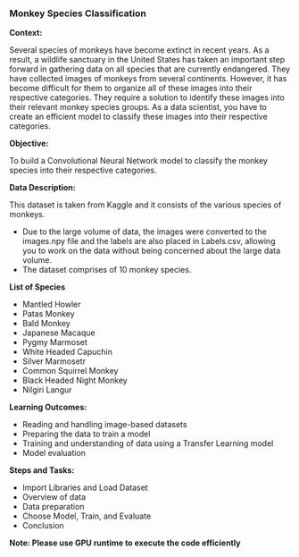 ### Monkey Species Classification
**Context:**

Several species of monkeys have become extinct in recent years. As a result, a wildlife sanctuary in the United States has taken an important step forward in gathering data on all species that are currently endangered. They have collected images of monkeys from several continents. However, it has become difficult for them to organize all of these images into their respective categories. They require a solution to identify these images into their relevant monkey species groups. As a data scientist, you have to create an efficient model to classify these images into their respective categories.

**Objective:**

To build a Convolutional Neural Network model to classify the monkey species into their respective categories.

**Data Description:**

This dataset is taken from Kaggle and it consists of the various species of monkeys.

- Due to the large volume of data, the images were converted to the images.npy file and the labels are also placed in Labels.csv, allowing you to work on the data without being concerned about the large data volume.
- The dataset comprises of 10 monkey species.

**List of Species**

- Mantled Howler
- Patas Monkey
- Bald Monkey
- Japanese Macaque
- Pygmy Marmoset
- White Headed Capuchin
- Silver Marmosetr
- Common Squirrel Monkey
- Black Headed Night Monkey
- Nilgiri Langur

**Learning Outcomes:**

- Reading and handling image-based datasets
- Preparing the data to train a model
- Training and understanding of data using a Transfer Learning model
- Model evaluation


**Steps and Tasks:**

- Import Libraries and Load Dataset
- Overview of data
- Data preparation
- Choose Model, Train, and Evaluate
- Conclusion

**Note: Please use GPU runtime to execute the code efficiently**
